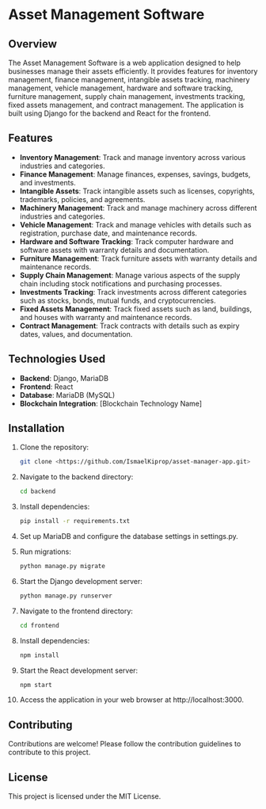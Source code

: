 # Asset Management Software


## Overview

The Asset Management Software is a web application designed to help businesses manage their assets efficiently. It provides features for inventory management, finance management, intangible assets tracking, machinery management, vehicle management, hardware and software tracking, furniture management, supply chain management, investments tracking, fixed assets management, and contract management. The application is built using Django for the backend and React for the frontend.

## Features

- **Inventory Management**: Track and manage inventory across various industries and categories.
- **Finance Management**: Manage finances, expenses, savings, budgets, and investments.
- **Intangible Assets**: Track intangible assets such as licenses, copyrights, trademarks, policies, and agreements.
- **Machinery Management**: Track and manage machinery across different industries and categories.
- **Vehicle Management**: Track and manage vehicles with details such as registration, purchase date, and maintenance records.
- **Hardware and Software Tracking**: Track computer hardware and software assets with warranty details and documentation.
- **Furniture Management**: Track furniture assets with warranty details and maintenance records.
- **Supply Chain Management**: Manage various aspects of the supply chain including stock notifications and purchasing processes.
- **Investments Tracking**: Track investments across different categories such as stocks, bonds, mutual funds, and cryptocurrencies.
- **Fixed Assets Management**: Track fixed assets such as land, buildings, and houses with warranty and maintenance records.
- **Contract Management**: Track contracts with details such as expiry dates, values, and documentation.

## Technologies Used

- **Backend**: Django, MariaDB
- **Frontend**: React
- **Database**: MariaDB (MySQL)
- **Blockchain Integration**: [Blockchain Technology Name]

## Installation

1. Clone the repository:
   ```bash
   git clone <https://github.com/IsmaelKiprop/asset-manager-app.git>

2. Navigate to the backend directory:
   ```bash
   cd backend

3. Install dependencies:
   ```bash
   pip install -r requirements.txt

4. Set up MariaDB and configure the database settings in settings.py.

5. Run migrations:
   ```bash
   python manage.py migrate

6. Start the Django development server:
   ```bash
   python manage.py runserver

7. Navigate to the frontend directory:
   ```bash
   cd frontend

8. Install dependencies:
   ```bash
   npm install

9. Start the React development server:
   ```bash
   npm start

10. Access the application in your web browser at http://localhost:3000.

## Contributing

Contributions are welcome! Please follow the contribution guidelines to contribute to this project.

## License

This project is licensed under the MIT License.
